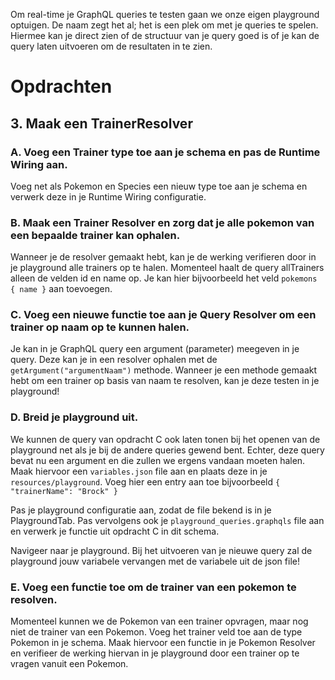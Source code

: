 Om real-time je GraphQL queries te testen gaan we onze eigen playground optuigen. De naam zegt het al; het is een plek om met je queries te spelen. Hiermee kan je direct zien of de structuur van je query goed is of je kan de query laten uitvoeren om de resultaten in te zien.

# Opdrachten

## 3. Maak een TrainerResolver

### A. Voeg een Trainer type toe aan je schema en pas de Runtime Wiring aan.

Voeg net als Pokemon en Species een nieuw type toe aan je schema en verwerk deze in je Runtime Wiring configuratie.

### B. Maak een Trainer Resolver en zorg dat je alle pokemon van een bepaalde trainer kan ophalen.

Wanneer je de resolver gemaakt hebt, kan je de werking verifieren door in je playground alle trainers op te halen. 
Momenteel haalt de query allTrainers alleen de velden id en name op. Je kan hier bijvoorbeeld het veld `pokemons { name }` aan toevoegen.

### C. Voeg een nieuwe functie toe aan je Query Resolver om een trainer op naam op te kunnen halen.

Je kan in je GraphQL query een argument (parameter) meegeven in je query. Deze kan je in een resolver ophalen met de `getArgument("argumentNaam")` methode.
Wanneer je een methode gemaakt hebt om een trainer op basis van naam te resolven, kan je deze testen in je playground!

### D. Breid je playground uit.

We kunnen de query van opdracht C ook laten tonen bij het openen van de playground net als je bij de andere queries gewend bent.
Echter, deze query bevat nu een argument en die zullen we ergens vandaan moeten halen. Maak hiervoor een `variables.json` file aan en plaats deze in je `resources/playground`. Voeg hier een entry aan toe bijvoorbeeld 
`{
"trainerName": "Brock"
}`

Pas je playground configuratie aan, zodat de file bekend is in je PlaygroundTab. Pas vervolgens ook je `playground_queries.graphqls` file aan en verwerk je functie uit opdracht C in dit schema.

Navigeer naar je playground. Bij het uitvoeren van je nieuwe query zal de playground jouw variabele vervangen met de variabele uit de json file!

### E. Voeg een functie toe om de trainer van een pokemon te resolven.

Momenteel kunnen we de Pokemon van een trainer opvragen, maar nog niet de trainer van een Pokemon. Voeg het trainer veld toe aan de type Pokemon in je schema.
Maak hiervoor een functie in je Pokemon Resolver en verifieer de werking hiervan in je playground door een trainer op te vragen vanuit een Pokemon.
